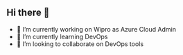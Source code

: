 ## Hi there 👋
- 🔭 I’m currently working on Wipro as Azure Cloud Admin
- 🌱 I’m currently learning DevOps 
- 👯 I’m looking to collaborate on DevOps tools
<!--
**GaneshKirmolia/GaneshKirmolia** is a ✨ _special_ ✨ repository because its `README.md` (this file) appears on your GitHub profile.

Here are some ideas to get you started:

- 🔭 I’m currently working on ...
- 🌱 I’m currently learning ...
- 👯 I’m looking to collaborate on ...
- 🤔 I’m looking for help with ...
- 💬 Ask me about ...
- 📫 How to reach me: ...
- 😄 Pronouns: ...
- ⚡ Fun fact: ...
-->
